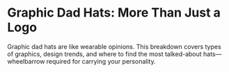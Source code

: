 # Graphic Dad Hats: More Than Just a Logo

Graphic dad hats are like wearable opinions. This breakdown covers types of graphics, design trends, and where to find the most talked-about hats—wheelbarrow required for carrying your personality.